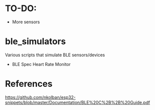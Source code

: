 # TO-DO:
- More sensors

# ble_simulators
Various scripts that simulate BLE sensors/devices
- BLE Spec Heart Rate Monitor

# References 
https://github.com/nkolban/esp32-snippets/blob/master/Documentation/BLE%20C%2B%2B%20Guide.pdf
